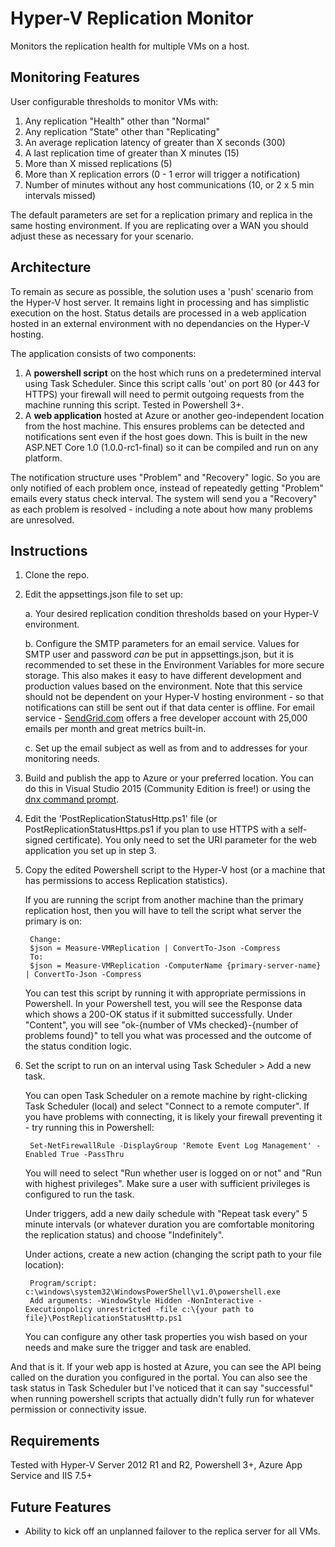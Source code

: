 # Hyper-V Replication Monitor #

Monitors the replication health for multiple VMs on a host. 

## Monitoring Features ##

User configurable thresholds to monitor VMs with:

1. Any replication "Health" other than "Normal"
2. Any replication "State" other than "Replicating"
3. An average replication latency of greater than X seconds (300)
4. A last replication time of greater than X minutes (15)
5. More than X missed replications (5)
6. More than X replication errors (0 - 1 error will trigger a notification)
7. Number of minutes without any host communications (10, or 2 x 5 min intervals missed)

The default parameters are set for a replication primary and replica in the same hosting environment. If you are replicating over a WAN you should adjust these as necessary for your scenario.

## Architecture ##

To remain as secure as possible, the solution uses a 'push' scenario from the Hyper-V host server. It remains light in processing and has simplistic execution on the host. Status details are processed in a web application hosted in an external environment with no dependancies on the Hyper-V hosting.

The application consists of two components:

1. A **powershell script** on the host which runs on a predetermined interval using Task Scheduler. Since this script calls 'out' on port 80 (or 443 for HTTPS) your firewall will need to permit outgoing requests from the machine running this script. Tested in Powershell 3+. 
2. A **web application** hosted at Azure or another geo-independent location from the host machine. This ensures problems can be detected and notifications sent even if the host goes down. This is built in the new ASP.NET Core 1.0 (1.0.0-rc1-final) so it can be compiled and run on any platform.

The notification structure uses "Problem" and "Recovery" logic. So you are only notified of each problem once, instead of repeatedly getting "Problem" emails every status check interval. The system will send you a "Recovery" as each problem is resolved - including a note about how many problems are unresolved.

## Instructions ##

1. Clone the repo.
2. Edit the appsettings.json file to set up:
		
	a. Your desired replication condition thresholds based on your Hyper-V environment.

	b. Configure the SMTP parameters for an email service. Values for SMTP user and password *can* be put in appsettings.json, but it is recommended to set these in the Environment Variables for more secure storage. This also makes it easy to have different development and production values based on the environment. Note that this service should not be dependent on your Hyper-V hosting environment - so that notifications can still be sent out if that data center is offline. For email service - [SendGrid.com](https://sendgrid.com) offers a free developer account with 25,000 emails per month and great metrics built-in.

	c. Set up the email subject as well as from and to addresses for your monitoring needs.
3. Build and publish the app to Azure or your preferred location. You can do this in Visual Studio 2015 (Community Edition is free!) or using the [dnx command prompt](https://docs.asp.net/en/latest/dnx/commands.html "dnx").
4. Edit the 'PostReplicationStatusHttp.ps1' file (or PostReplicationStatusHttps.ps1 if you plan to use HTTPS with a self-signed certificate). You only need to set the URI parameter for the web application you set up in step 3.
5. Copy the edited Powershell script to the Hyper-V host (or a machine that has permissions to access Replication statistics). 

	If you are running the script from another machine than the primary replication host, then you will have to tell the script what server the primary is on:

		Change:
		$json = Measure-VMReplication | ConvertTo-Json -Compress
		To:
		$json = Measure-VMReplication -ComputerName {primary-server-name} | ConvertTo-Json -Compress

	You can test this script by running it with appropriate permissions in Powershell. In your Powershell test, you will see the Response data which shows a 200-OK status if it submitted successfully. Under "Content", you will see "ok-{number of VMs checked}-{number of problems found}" to tell you what was processed and the outcome of the status condition logic. 
6. Set the script to run on an interval using Task Scheduler > Add a new task. 

	You can open Task Scheduler on a remote machine by right-clicking Task Scheduler (local) and select "Connect to a remote computer". If you have problems with connecting, it is likely your firewall preventing it - try running this in Powershell: 

		Set-NetFirewallRule -DisplayGroup 'Remote Event Log Management' -Enabled True -PassThru

	You will need to select "Run whether user is logged on or not" and "Run with highest privileges". Make sure a user with sufficient privileges is configured to run the task. 

	Under triggers, add a new daily schedule with "Repeat task every" 5 minute intervals (or whatever duration you are comfortable monitoring the replication status) and choose "Indefinitely".  

	Under actions, create a new action (changing the script path to your file location):

		Program/script:	c:\windows\system32\WindowsPowerShell\v1.0\powershell.exe
		Add arguments: -WindowStyle Hidden -NonInteractive -Executionpolicy unrestricted -file c:\{your path to file}\PostReplicationStatusHttp.ps1

	You can configure any other task properties you wish based on your needs and make sure the trigger and task are enabled.



And that is it. If your web app is hosted at Azure, you can see the API being called on the duration you configured in the portal. You can also see the task status in Task Scheduler but I've noticed that it can say "successful" when running powershell scripts that actually didn't fully run for whatever permission or connectivity issue.


## Requirements ##

Tested with Hyper-V Server 2012 R1 and R2, Powershell 3+, Azure App Service and IIS 7.5+

## Future Features ##

- Ability to kick off an unplanned failover to the replica server for all VMs.
